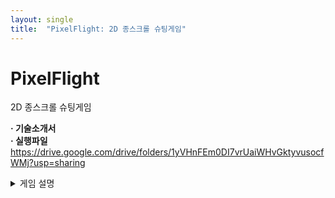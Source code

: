 ```yaml
---
layout: single
title:  "PixelFlight: 2D 종스크롤 슈팅게임"
---
```


# PixelFlight

2D 종스크롤 슈팅게임

**· 기술소개서**      
**· 실행파일**  https://drive.google.com/drive/folders/1yVHnFEm0DI7vrUaiWHvGktyvusocfWMj?usp=sharing 

<details markdown="1">
<summary> 게임 설명 </summary>

# UI

- 타이틀 씬 (메인 씬 / 로그인 씬 / 회원가입 씬)

![title](https://user-images.githubusercontent.com/82872149/168858243-3f71b6e8-b70b-4f5e-b498-dcf99e6e53be.JPG)

- 로비 씬 / 상점 씬

![lobby](https://user-images.githubusercontent.com/82872149/168858624-fee744b4-17b9-4a54-bbe6-b4abde96e404.jpg)

- 인게임 씬

![Ingameview](https://user-images.githubusercontent.com/82872149/168859577-e3cba97a-f56a-4b5e-9f7f-fe9fd1fcae3b.jpg)

- 인게임 씬_환경설정

![캡처](https://user-images.githubusercontent.com/82872149/168859958-d024f9aa-e5ff-49d3-bfe2-c7ce83dfb0d8.JPG)

</details>
